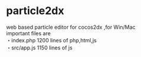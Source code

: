 particle2dx
===========

web based particle editor for cocos2dx ,for Win/Mac
<br/>
important files are <br/>
・index.php    1200 lines of php,html,js<br/>
・src/app.js   1150 lines of js<br/>
<br/>
